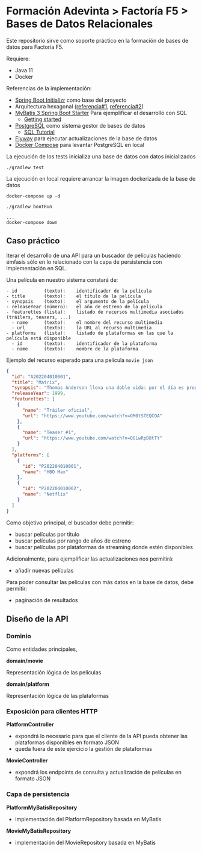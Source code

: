 # Formación Adevinta > Factoría F5 > Bases de Datos Relacionales

Este repositorio sirve como soporte práctico en la formación de bases de datos para Factoría F5.

Requiere:
- Java 11
- Docker

Referencias de la implementación:

- [Spring Boot Initializr](https://start.spring.io/#!type=gradle-project&language=java&platformVersion=2.6.6&packaging=jar&jvmVersion=11&groupId=com.adevinta.factoriaf5.databases&artifactId=formacion&name=formacion&description=Demo%20project&packageName=com.adevinta.factoriaf5.databases&dependencies=mybatis,flyway,web,postgresql) como base del proyecto
- Arquitectura hexagonal ([referencia#1](https://netflixtechblog.com/ready-for-changes-with-hexagonal-architecture-b315ec967749), [referencia#2](https://reflectoring.io/spring-hexagonal/))
- [MyBatis 3 Spring Boot Starter](https://github.com/mybatis/spring-boot-starter) Para ejemplificar el desarrollo con SQL
  - [Getting started](https://mybatis.org/mybatis-3/getting-started.html)
- [PostgreSQL](https://www.postgresql.org/docs/14/sql.html) como sistema gestor de bases de datos
  - [SQL Tutorial](https://www.sqltutorial.org/)
- [Flyway](https://flywaydb.org/documentation/getstarted/how) para ejecutar actualizaciones de la base de datos
- [Docker Compose](https://hub.docker.com/_/postgres) para levantar PostgreSQL en local

La ejecución de los tests inicializa una base de datos con datos inicializados

```
./gradlew test
```

La ejecución en local requiere arrancar la imagen dockerizada de la base de datos

```
docker-compose up -d

./gradlew bootRun

...
docker-compose down

```

## Caso práctico

Iterar el desarrollo de una API para un buscador de películas haciendo émfasis sólo en lo relacionado con la capa de persistencia con implementación en SQL.

Una película en nuestro sistema constará de:

```
- id          (texto):    identificador de la película
- title       (texto):    el título de la película
- synopsis    (texto):    el argumento de la película
- releaseYear (número):   el año de estreno de la película
- featurettes (lista):    listado de recursos multimedia asociados (tráilers, teasers, ...)
  - name      (texto):    el nombre del recurso multimedia
  - url       (texto):    la URL al recurso multimedia
- platforms   (lista):    listado de plataformas en las que la película está disponible
  - id        (texto):    identificador de la plataforma
  - name      (texto):    nombre de la plataforma
```

Ejemplo del recurso esperado para una película
`movie json`

```json
{
  "id": "A202204010001",
  "title": "Matrix",
  "synopsis": "Thomas Anderson lleva una doble vida: por el día es programador en una importante empresa de software, y por la noche un hacker informático llamado Neo. Su vida no volverá a ser igual cuando unos misteriosos personajes le inviten a descubrir la respuesta a la pregunta que no le deja dormir: ¿qué es Matrix?",
  "releaseYear": 1999,
  "featurettes": [
    {
      "name": "Tráiler oficial",
      "url": "https://www.youtube.com/watch?v=OM0tSTEQCQA"
    },
    {
      "name": "Teaser #1",
      "url": "https://www.youtube.com/watch?v=QOLwRpD8tTY"
    }
  ],
  "platforms": [
    {
      "id": "P202204010001",
      "name": "HBO Max"
    },
    {
      "id": "P202204010002",
      "name": "Netflix"
    }
  ]
}
```

Como objetivo principal, el buscador debe permitir:

- buscar películas por título
- buscar películas por rango de años de estreno
- buscar películas por plataformas de streaming donde estén disponibles

Adicionalmente, para ejemplificar las actualizaciones nos permitirá:

- añadir nuevas películas

Para poder consultar las películas con más datos en la base de datos, debe permitir:

- paginación de resultados

## Diseño de la API

### Dominio

Como entidades principales,

**domain/movie** 

Representación lógica de las películas

**domain/platform** 

Representación lógica de las plataformas

### Exposición para clientes HTTP

**PlatformController** 

- expondrá lo necesario para que el cliente de la API pueda obtener las plataformas disponibles en formato JSON
- queda fuera de este ejercicio la gestión de plataformas

**MovieController**

- expondrá los endpoints de consulta y actualización de películas en formato JSON

### Capa de persistencia

**PlatformMyBatisRepository**

- implementación del PlatformRepository basada en MyBatis

**MovieMyBatisRepository**

- implementación del MovieRepository basada en MyBatis


